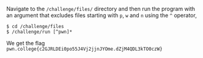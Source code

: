 Navigate to the `/challenge/files/` directory and then run the program with an argument that excludes files starting with `p`, `w` and `n` using the `^` operator,
```
$ cd /challenge/files
$ /challenge/run [^pwn]*
```

We get the flag `pwn.college{c2GJRLDEi0po55J4Vj2jjnJYOme.dZjM4QDL3kTO0czW}`